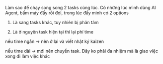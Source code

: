 Làm sao để chạy song song 2 tasks cùng lúc. Có những lúc mình dùng AI Agent, bấm máy đấy rồi đợi, trong lúc đấy mình có 2 options

1. Là sang tasks khác, tuy nhiên bị phân tâm

2. Là ở nguyên task hiện tại thì lại phí time

nếu time ngắn -> nên ở lại và viết nhật ký kaizen

nếu time dài -> mới nên chuyển task. Đây ko phải đa nhiệm mà là giao việc xong đi làm việc khác